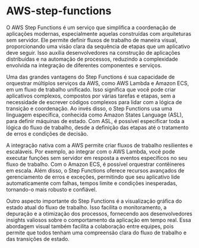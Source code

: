 # AWS-step-functions

O AWS Step Functions é um serviço que simplifica a coordenação de aplicações modernas, especialmente aquelas construídas com arquiteturas sem servidor. Ele permite definir fluxos de trabalho de maneira visual, proporcionando uma visão clara da sequência de etapas que um aplicativo deve seguir. Isso auxilia desenvolvedores na construção de aplicações distribuídas e na automação de processos, reduzindo a complexidade envolvida na integração de diferentes componentes e serviços.

Uma das grandes vantagens do Step Functions é sua capacidade de orquestrar múltiplos serviços da AWS, como AWS Lambda e Amazon ECS, em um fluxo de trabalho unificado. Isso significa que você pode criar aplicativos complexos, compostos por várias tarefas e etapas, sem a necessidade de escrever códigos complexos para lidar com a lógica de transição e coordenação. Ao invés disso, o Step Functions usa uma linguagem específica, conhecida como Amazon States Language (ASL), para definir máquinas de estado. Com ASL, é possível especificar toda a lógica do fluxo de trabalho, desde a definição das etapas até o tratamento de erros e condições de decisão.

A integração nativa com a AWS permite criar fluxos de trabalho resilientes e escaláveis. Por exemplo, ao integrar com o AWS Lambda, você pode executar funções sem servidor em resposta a eventos específicos no seu fluxo de trabalho. Com o Amazon ECS, é possível orquestrar contêineres em escala. Além disso, o Step Functions oferece recursos avançados de gerenciamento de erros e exceções, permitindo que seu aplicativo lide automaticamente com falhas, tempos limite e condições inesperadas, tornando-o mais robusto e confiável.

Outro aspecto importante do Step Functions é a visualização gráfica do estado atual do fluxo de trabalho. Isso facilita o monitoramento, a depuração e a otimização dos processos, fornecendo aos desenvolvedores insights valiosos sobre o comportamento da aplicação em tempo real. Essa abordagem visual também facilita a colaboração entre equipes, pois permite que todos tenham uma compreensão clara do fluxo de trabalho e das transições de estado.
